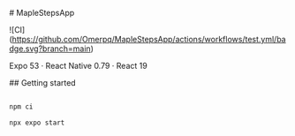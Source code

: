 \# MapleStepsApp



!\[CI](https://github.com/Omerpq/MapleStepsApp/actions/workflows/test.yml/badge.svg?branch=main)



Expo 53 · React Native 0.79 · React 19



\## Getting started

```bash

npm ci

npx expo start



